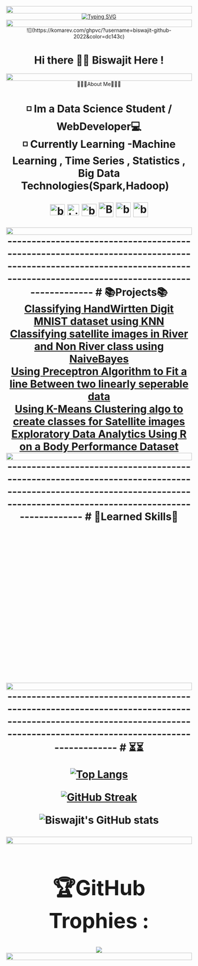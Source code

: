 <img src="https://i.imgur.com/dBaSKWF.gif" height="20" width="100%">
<div align="center">
  <a href="https://git.io/typing-svg">
    <img src="https://readme-typing-svg.demolab.com?font=Fira+Code&weight=1000&size=50&duration=4986&pause=1000&color=00F781&background=0D111700&center=true&vCenter=true&width=1000&height=100&lines=🎲+WELCOME+TO+MY+GITHUB+PAGE+🎲" alt="Typing SVG" />
  </a>
<div>
<img src="https://i.imgur.com/dBaSKWF.gif" height="20" width="100%">
<!-- --------------------------------------------------------------------------------------------------------------------------------------------------------------------- -->
![](https://komarev.com/ghpvc/?username=biswajit-github-2022&color=dc143c)
  
<h1 align="center">Hi there 👋🏼 Biswajit Here !</h1>
<img src="https://i.imgur.com/dBaSKWF.gif" height="20" width="100%">
<!-- --------------------------------------------------------------------------------------------------------------------------------------------------------------------- -->
</h1>👨🏼‍💻About Me👨🏼‍💻<h1>

◽ Im a Data Science Student / WebDeveloper💻
<br>
◽ Currently Learning  -Machine Learning , Time Series , Statistics , Big Data Technologies(Spark,Hadoop) <img src="" alt="" width="15px"><br>


<a href="https://linkedin.com/in/biswajit-rana" target="blank_"><img align="center"
            src="https://upload.wikimedia.org/wikipedia/commons/8/81/LinkedIn_icon.svg"
            alt="biswajit-rana" height="30" width="40" /></a>
<a href="https://instagram.com/biswajit_0_0_" target="blank_"><img align="center"
            src="https://upload.wikimedia.org/wikipedia/commons/thumb/9/95/Instagram_logo_2022.svg/600px-Instagram_logo_2022.svg.png"
            alt="biswajit_0_0_" height="30" width="32" /></a>
<a href="https://www.facebook.com/biswajitrana13/" target="blank_"><img align="center"
            src="https://cdn.usbrandcolors.com/images/logos/facebook-logo.svg"
            alt="biswajit_0_0_" height="33" width="40" /></a>
<a href="https://twitter.com/B_R_0_0" target="blank_"><img align="center"
            src="https://uxwing.com/wp-content/themes/uxwing/download/brands-and-social-media/x-social-media-logo-icon.png"
            alt="B_R_0_0" height="40" width="40" /></a>
<a href="https://leetcode.com/u/biswajit276/" target="blank_"><img align="center"
            src="https://assets.leetcode.com/static_assets/public/images/LeetCode_logo_rvs.png"
            alt="biswajit276" height="40" width="40" /></a>
<a href="https://discordapp.com/users/757970753605075124" target="blank_"><img align="center"
            src="https://cdn.prod.website-files.com/6257adef93867e50d84d30e2/636e0a69f118df70ad7828d4_icon_clyde_blurple_RGB.svg"
            alt="biswajitrana" height="40" width="40" /></a><br>

<img src="https://i.imgur.com/dBaSKWF.gif" height="20" width="100%">
---------------------------------------------------------------------------------------------------------------------------------------------------------------------
# 📚Projects📚
<br>
<a href="https://github.com/biswajit-github-2022/RKMVERI_2ND/tree/main/class/ML/SS_assignments_1" target="blank_">Classifying HandWirtten Digit MNIST dataset using KNN </a><br>
<a href="https://github.com/biswajit-github-2022/RKMVERI_2ND/tree/main/class/ML/SS_assignments_2" target="blank_">Classifying satellite images in River and Non River class using NaiveBayes</a><br>
<a href="https://github.com/biswajit-github-2022/RKMVERI_2ND/tree/main/class/ML/SS_assignments_3" target="blank_">Using Preceptron Algorithm to Fit a line Between two linearly seperable data</a><br>
<a href="https://github.com/biswajit-github-2022/RKMVERI_2ND/tree/main/class/ML/SS_assignments_4" target="blank_">Using K-Means Clustering algo to create classes for Satellite images </a><br>
<a href="https://github.com/biswajit-github-2022/RKMVERI/tree/master/1st_sem_PAPERS_materials/STAT/EDA/EDA" target="blank_">Exploratory Data Analytics Using R on a Body Performance Dataset</a><br>

 <img src="https://i.imgur.com/dBaSKWF.gif" height="20" width="100%">
---------------------------------------------------------------------------------------------------------------------------------------------------------------------
# 🎯Learned Skills🎯
  <div>
  <img src="https://img.shields.io/badge/C-00599C?style=for-the-badge&logo=c&logoColor=white" alt=""> <img src="https://img.shields.io/badge/C%2B%2B-00599C?style=for-the-badge&logo=c%2B%2B&logoColor=white" alt=""> <img src="https://img.shields.io/badge/Java-ED8B00?style=for-the-badge&logo=openjdk&logoColor=white" alt=""> <img src="https://img.shields.io/badge/Python-14354C?style=for-the-badge&logo=python&logoColor=white" alt=""> <img src="https://img.shields.io/badge/JavaScript-F7DF1E?style=for-the-badge&logo=JavaScript&logoColor=white" alt=""> <img src="https://img.shields.io/badge/TypeScript-007ACC?style=for-the-badge&logo=typescript&logoColor=white" alt=""> <img src="https://img.shields.io/badge/R-276DC3.svg?style=for-the-badge&logo=R&logoColor=white" alt="">
    
  <img src="https://img.shields.io/badge/HTML5-E34F26?style=for-the-badge&logo=html5&logoColor=white" alt=""> <img src="https://img.shields.io/badge/CSS3-1572B6?style=for-the-badge&logo=css3&logoColor=white" alt=""> <img src="https://img.shields.io/badge/Sass-CC6699?style=for-the-badge&logo=sass&logoColor=white" alt=""> <img src="https://img.shields.io/badge/Angular-DD0031?style=for-the-badge&logo=angular&logoColor=white" alt=""> <img src="https://img.shields.io/badge/React-20232A?style=for-the-badge&logo=react&logoColor=61DAFB" alt=""> <img src="https://img.shields.io/badge/Tailwind_CSS-38B2AC?style=for-the-badge&logo=tailwind-css&logoColor=white" alt=""> <img src="https://img.shields.io/badge/Bootstrap-563D7C?style=for-the-badge&logo=bootstrap&logoColor=white" alt=""> <img src="https://img.shields.io/badge/Electron-191970?style=for-the-badge&logo=Electron&logoColor=white" alt=""> <img src="https://img.shields.io/badge/Pug-FFF?style=for-the-badge&logo=pug&logoColor=A86454" alt="">
    
  <img src="https://img.shields.io/badge/express.js-%23404d59.svg?style=for-the-badge&logo=express&logoColor=%2361DAFB" alt=""> <img src="https://img.shields.io/badge/node.js-6DA55F?style=for-the-badge&logo=node.js&logoColor=white" alt=""> <img src="https://img.shields.io/badge/NPM-%23000000.svg?style=for-the-badge&logo=npm&logoColor=white" alt=""> <img src="https://img.shields.io/badge/nestjs-%23E0234E.svg?style=for-the-badge&logo=nestjs&logoColor=white" alt=""> <img src="https://img.shields.io/badge/yarn-%232C8EBB.svg?style=for-the-badge&logo=yarn&logoColor=white" alt="">
 
  <img src="https://img.shields.io/badge/opencv-%23white.svg?style=for-the-badge&logo=opencv&logoColor=white" alt=""> <img src="https://img.shields.io/badge/pandas-150458.svg?style=for-the-badge&logo=pandas&logoColor=white" alt="">

  <img src="https://img.shields.io/badge/MongoDB-47A248.svg?style=for-the-badge&logo=MongoDB&logoColor=white" alt=""> <img src="https://img.shields.io/badge/MySQL-4479A1.svg?style=for-the-badge&logo=MySQL&logoColor=white" alt=""> <img src="https://img.shields.io/badge/Oracle-F80000.svg?style=for-the-badge&logo=Oracle&logoColor=white" alt=""> <img src="https://img.shields.io/badge/Microsoft%20SQL%20Server-CC2927.svg?style=for-the-badge&logo=Microsoft-SQL-Server&logoColor=white" alt=""> <img src="https://img.shields.io/badge/PostgreSQL-4169E1.svg?style=for-the-badge&logo=PostgreSQL&logoColor=white" alt="">

  <img src="https://img.shields.io/badge/Blender-F5792A.svg?style=for-the-badge&logo=Blender&logoColor=white" alt=""> <img src="https://img.shields.io/badge/Postman-FF6C37.svg?style=for-the-badge&logo=Postman&logoColor=white" alt=""> <img src="https://img.shields.io/badge/VSCodium-2F80ED.svg?style=for-the-badge&logo=VSCodium&logoColor=white" alt=""> <img src="https://img.shields.io/badge/IntelliJ%20IDEA-000000.svg?style=for-the-badge&logo=IntelliJ-IDEA&logoColor=white" alt="">

  <img src="https://img.shields.io/badge/Kali%20Linux-557C94.svg?style=for-the-badge&logo=Kali-Linux&logoColor=white" alt=""> <img src="https://img.shields.io/badge/Ubuntu-E95420.svg?style=for-the-badge&logo=Ubuntu&logoColor=white" alt=""> <img src="https://img.shields.io/badge/Windows%2011-0078D4.svg?style=for-the-badge&logo=Windows-11&logoColor=white" alt="">
<div/>
    
  <img src="https://i.imgur.com/dBaSKWF.gif" height="20" width="100%">
<!-- # ⏳📈 My Stats : -->
--------------------------------------------------------------------------------------------------------------------------------------------------------------------- 
# ⏳<img src="https://camo.githubusercontent.com/93b08cf9dfcbf01a8306ebc9b8acd61b0f4fbd9d2fb7cece3d6dbd6a56060c19/68747470733a2f2f692e696d6775722e636f6d2f5943773437446d2e676966" alt="">⏳
  
 [![Top Langs](https://github-readme-stats.vercel.app/api/top-langs/?username=biswajit-github-2022&layout=compact&theme=jolly)](https://github.com/anuraghazra/github-readme-stats)
  
 [![GitHub Streak](http://github-readme-streak-stats.herokuapp.com?user=biswajit-github-2022&theme=monokai&background=000000)](https://git.io/streak-stats)
  
  
  ![Biswajit's GitHub stats](https://github-readme-stats.vercel.app/api?username=biswajit-github-2022&theme=aura&show_icons=true)
    
   <img src="https://i.imgur.com/dBaSKWF.gif" height="20" width="100%">
    
 # 🏆GitHub Trophies :
    
<img src="https://github-profile-trophy.vercel.app/?username=biswajit-github-2022&theme=tokyonight&no-frame=true&row=1&&margin-w=30&no-bg=true">

<div align="center">
  
  <img src="https://i.imgur.com/dBaSKWF.gif" height="20" width="100%">

  
  </div>
    
